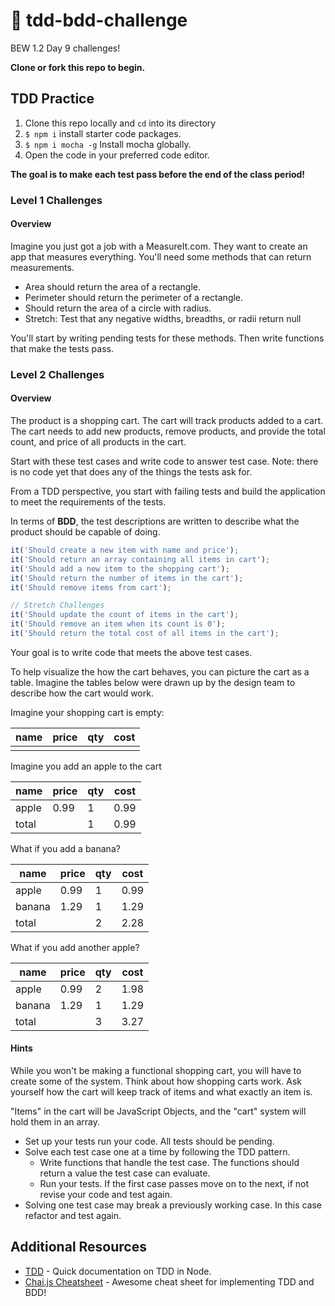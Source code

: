 # 🧪 tdd-bdd-challenge

BEW 1.2 Day 9 challenges!

**Clone or fork this repo to begin.**

## TDD Practice

1. Clone this repo locally and `cd` into its directory
2. `$ npm i` install starter code packages.
3. `$ npm i mocha -g` Install mocha globally.
4. Open the code in your preferred code editor.

**The goal is to make each test pass before the end of the class period!**

### Level 1 Challenges

#### Overview

Imagine you just got a job with a MeasureIt.com. They want to create an app that measures everything. You'll need some methods that can return measurements.

* Area should return the area of a rectangle.
* Perimeter should return the perimeter of a rectangle.
* Should return the area of a circle with radius.
* Stretch: Test that any negative widths, breadths, or radii return null

You'll start by writing pending tests for these methods. Then write functions that make the tests pass.

### Level 2 Challenges

#### Overview

The product is a shopping cart. The cart will track products added to a cart. The cart needs to add new products, remove products, and provide the total count, and price of all products in the cart.

Start with these test cases and write code to answer test case. Note: there is no code yet that does any of the things the tests ask for.

From a TDD perspective, you start with failing tests and build the  application to meet the requirements of the tests.

In terms of **BDD**, the test descriptions are written to describe what the product should be capable of doing.

```javascript
it('Should create a new item with name and price');
it('Should return an array containing all items in cart');
it('Should add a new item to the shopping cart');
it('Should return the number of items in the cart');
it('Should remove items from cart');

// Stretch Challenges
it('Should update the count of items in the cart');
it('Should remove an item when its count is 0');
it('Should return the total cost of all items in the cart');
```

Your goal is to write code that meets the above test cases.

To help visualize the how the cart behaves, you can picture the cart
as a table. Imagine the tables below were drawn up by the design
team to describe how the cart would work.

Imagine your shopping cart is empty:

| name | price | qty | cost |
|------|-------|-----|------|
|      |       |     |      |

Imagine you add an apple to the cart

| name | price | qty | cost |
|------|-------|-----|------|
| apple| 0.99  |  1  | 0.99 |
| total|       |  1  | 0.99 |

What if you add a banana?

| name  | price | qty | cost |
|-------|-------|-----|------|
| apple | 0.99  |  1  | 0.99 |
| banana| 1.29  |  1  | 1.29 |
| total |       |  2  | 2.28 |

What if you add another apple?

| name  | price | qty | cost |
|-------|-------|-----|------|
| apple | 0.99  |  2  | 1.98 |
| banana| 1.29  |  1  | 1.29 |
| total |       |  3  | 3.27 |

#### Hints

 While you won't be making a functional shopping cart, you will have to create some of the system. Think about how shopping carts work. Ask yourself how the cart will keep track of items and what exactly an item is.

"Items" in the cart will be JavaScript Objects, and the "cart" system will hold them in an array.

* Set up your tests run your code. All tests should be pending.
* Solve each test case one at a time by following the TDD pattern.
  * Write functions that handle the test case. The functions should return a value the test case can evaluate.
  * Run your tests. If the first case passes move on to the next, if not revise your code and test again.
* Solving one test case may break a previously working case. In this case refactor and test again.

## Additional Resources

* [TDD](https://webapplog.com/tdd/) - Quick documentation on TDD in Node.
* [Chai.js Cheatsheet](https://devhints.io/chai) - Awesome cheat sheet for implementing TDD and BDD!
